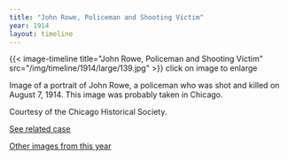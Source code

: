 ```yaml
---
title: "John Rowe, Policeman and Shooting Victim"
year: 1914
layout: timeline
---
```


{{< image-timeline title="John Rowe, Policeman and Shooting Victim" src="/img/timeline/1914/large/139.jpg" >}}
click on image to enlarge

Image of a portrait of John Rowe, a policeman who was shot and killed on August 7, 1914. This image was probably taken in Chicago. 

Courtesy of the Chicago Historical Society. 

[See related case](/database/4769/) 

[Other images from this year](/historical/timeline/1914)
